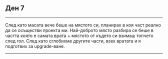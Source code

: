 ## Ден 7

---

След като масата вече беше на мястото си, планирах в коя част реално да се осъществи проекта ми.
Най-доброто място разбира се беше в частта която е самата врата + мястото от където си взимаш топчето след гол.
След като сглобихме другите части, взех вратата и я подготвих за upgrade-ване.

---